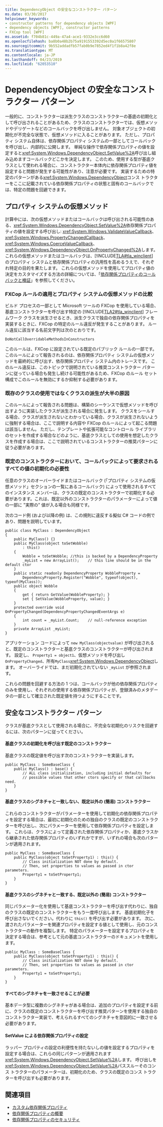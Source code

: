 ```yaml
---
title: DependencyObject の安全なコンストラクター パターン
ms.date: 03/30/2017
helpviewer_keywords:
- constructor patterns for dependency objects [WPF]
- dependency objects [WPF], constructor patterns
- FXCop tool [WPF]
ms.assetid: f704b81c-449a-47a4-ace1-9332e3cc6d60
ms.openlocfilehash: ba8b0a48b2b75a9191553392d5ec0a1f66575807
ms.sourcegitcommit: 9b552addadfb57fab0b9e7852ed4f1f1b8a42f8e
ms.translationtype: MT
ms.contentlocale: ja-JP
ms.lasthandoff: 04/23/2019
ms.locfileid: "62053510"
---
```

# <a name="safe-constructor-patterns-for-dependencyobjects"></a>DependencyObject の安全なコンストラクター パターン
一般的に、コンストラクターは派生クラスのコンストラクターの基底の初期化として呼び出されることがあるため、クラスのコンストラクターでは、仮想メソッドやデリゲートなどのコールバックを呼び出しません。 対象オブジェクトの初期化が不完全な状態で、仮想メソッドに入ることがあります。 ただし、プロパティ システム自体は、依存関係プロパティ システムの一部としてコールバックを呼び出し、内部的に公開します。 単純な操作で依存関係プロパティの値を設定すると<xref:System.Windows.DependencyObject.SetValue%2A>呼び出し組み込めますコールバックどこかを決定します。 このため、使用する型が基底クラスとして使われる場合に、コンストラクター本体内に依存関係プロパティ値を設定すると問題が発生する可能性があり、注意が必要です。 実装するための特定のパターンがある<xref:System.Windows.DependencyObject>コンス トラクターをここに記載されている依存関係プロパティの状態と固有のコールバックでは、特定の問題を回避できます。  

<a name="Property_System_Virtual_Methods"></a>   
## <a name="property-system-virtual-methods"></a>プロパティ システムの仮想メソッド  
 計算中には、次の仮想メソッドまたはコールバックは呼び出される可能性のある、<xref:System.Windows.DependencyObject.SetValue%2A>依存関係プロパティの値を設定する呼び出し: <xref:System.Windows.ValidateValueCallback>、 <xref:System.Windows.PropertyChangedCallback>、 <xref:System.Windows.CoerceValueCallback>、<xref:System.Windows.DependencyObject.OnPropertyChanged%2A>します。 これらの仮想メソッドまたはコールバックは、[!INCLUDE[TLA#tla_winclient](../../../../includes/tlasharptla-winclient-md.md)] のプロパティ システムと依存関係プロパティの汎用性を高めるうえで、それぞれ特定の目的を果たします。 これらの仮想メソッドを使用してプロパティ値の決定をカスタマイズする方法の詳細については、「[依存関係プロパティのコールバックと検証](dependency-property-callbacks-and-validation.md)」を参照してください。  
  
### <a name="fxcop-rule-enforcement-vs-property-system-virtuals"></a>FXCop ルールの適用とプロパティ システムの仮想メソッドの比較  
 ビルド プロセスの一部として Microsoft ツールの FXCop を使用している場合、基底コンストラクターを呼び出す特定の [!INCLUDE[TLA2#tla_winclient](../../../../includes/tla2sharptla-winclient-md.md)] フレームワーク クラスを派生させるとき、派生クラスで独自の依存関係プロパティを実装するときに、FXCop の特定のルール違反が発生することがあります。 ルール違反に該当する名前文字列は次のとおりです。  
  
 `DoNotCallOverridableMethodsInConstructors`  
  
 このルールは、FXCop に設定されている既定のパブリック ルールの一部です。 このルールによって報告されるのは、依存関係プロパティ システムの仮想メソッドを最終的に呼び出す、依存関係プロパティ システム内のトレースです。 このルール違反は、このトピックで説明されている推奨コンストラクター パターンに従っている場合も発生し続ける可能性があるため、FXCop のルール セット構成でこのルールを無効にするか抑制する必要があります。  
  
### <a name="most-issues-come-from-deriving-classes-not-using-existing-classes"></a>既存のクラスの使用ではなくクラスの派生が大半の原因  
 このルールによって報告される問題は、構築のシーケンスで仮想メソッドを呼び出すように実装したクラスが派生される場合に発生します。 クラスをシールする場合、クラスが派生されないとわかっている場合、クラスが派生されないように強制する場合は、ここで説明する内容や FXCop のルールによって起こる問題は該当しません。 ただし、テンプレートや拡張可能なコントロール ライブラリのセットを作成する場合などのように、基底クラスとしての使用を想定したクラスを作成する場合は、ここで説明されているコンストラクターの推奨パターンに従う必要があります。  
  
### <a name="default-constructors-must-initialize-all-values-requested-by-callbacks"></a>既定のコンストラクターにおいて、コールバックによって要求されるすべての値の初期化の必要性  
 任意のクラスのオーバーライドまたはコールバック (「プロパティ システムの仮想メソッド」セクションの一覧にあるコールバック) によって使用されるすべてのインスタンス メンバーは、クラスの既定のコンストラクターで初期化する必要があります。これは、既定以外のコンストラクターのパラメーターによって値の一部に "実際の" 値が入る場合も同様です。  
  
 次のコード例 (および以降の例) は、この規則に違反する擬似 C# コードの例であり、問題を説明しています。  
  
```  
public class MyClass : DependencyObject  
{  
    public MyClass() {}  
    public MyClass(object toSetWobble)  
        : this()  
    {  
        Wobble = toSetWobble; //this is backed by a DependencyProperty  
        _myList = new ArrayList();    // this line should be in the default ctor  
    }  
    public static readonly DependencyProperty WobbleProperty =   
        DependencyProperty.Register("Wobble", typeof(object), typeof(MyClass));  
    public object Wobble  
    {  
        get { return GetValue(WobbleProperty); }  
        set { SetValue(WobbleProperty, value); }  
    }  
    protected override void OnPropertyChanged(DependencyPropertyChangedEventArgs e)  
    {  
        int count = _myList.Count;    // null-reference exception  
    }  
    private ArrayList _myList;  
}  
```  
  
 アプリケーション コードによって `new MyClass(objectvalue)` が呼び出されると、既定のコンストラクターと基底クラスのコンストラクターが呼び出されます。 設定し、 `Property1 = object1`、仮想メソッドを呼び出し`OnPropertyChanged`、所有`MyClass`<xref:System.Windows.DependencyObject>します。  オーバーライドでは、まだ初期化されていない `_myList` が参照されます。  
  
 これらの問題を回避する方法の 1 つは、コールバックが他の依存関係プロパティのみを使用し、それぞれの使用する依存関係プロパティが、登録済みのメタデータの一部として確立された既定値を持つようにすることです。  
  
<a name="Safe_Constructor_Patterns"></a>   
## <a name="safe-constructor-patterns"></a>安全なコンストラクター パターン  
 クラスが基底クラスとして使用される場合に、不完全な初期化のリスクを回避するには、次のパターンに従ってください。  
  
#### <a name="default-constructors-calling-base-initialization"></a>基底クラスの初期化を呼び出す既定のコンストラクター  
 基底クラスの既定値を呼び出す次のコンストラクターを実装します。  
  
```  
public MyClass : SomeBaseClass {  
    public MyClass() : base() {  
        // ALL class initialization, including initial defaults for   
        // possible values that other ctors specify or that callbacks need.  
    }  
}  
```  
  
#### <a name="non-default-convenience-constructors-not-matching-any-base-signatures"></a>基底クラスのシグネチャと一致しない、既定以外の (簡易) コンストラクター  
 これらのコンストラクターがパラメーターを使用して初期化の依存関係プロパティを設定する場合は、最初に初期化のための独自のクラスの既定のコンストラクターを呼び出し、次にパラメーターを使用して依存関係プロパティを設定します。 これらは、クラスによって定義された依存関係プロパティか、基底クラスから継承された依存関係プロパティのいずれかですが、いずれの場合も次のパターンが適用されます。  
  
```  
public MyClass : SomeBaseClass {  
    public MyClass(object toSetProperty1) : this() {  
        // Class initialization NOT done by default.  
        // Then, set properties to values as passed in ctor parameters.  
        Property1 = toSetProperty1;  
    }  
}  
```  
  
#### <a name="non-default-convenience-constructors-which-do-match-base-signatures"></a>基底クラスのシグネチャと一致する、既定以外の (簡易) コンストラクター  
 同じパラメーター化を使用して基底コンストラクターを呼び出す代わりに、独自のクラスの既定のコンストラクターをもう一度呼び出します。 基底初期化子を呼び出さないでください。代わりに `this()` を呼び出す必要があります。 次に、渡されたパラメーターを関連プロパティを設定する値として使用し、元のコンストラクターの動作を複製します。 特定のパラメーターを設定するプロパティを決定する場合は、参考として元の基底コンストラクターのドキュメントを使用します。  
  
```  
public MyClass : SomeBaseClass {  
    public MyClass(object toSetProperty1) : this() {  
        // Class initialization NOT done by default.  
        // Then, set properties to values as passed in ctor parameters.  
        Property1 = toSetProperty1;  
    }  
}  
```  
  
#### <a name="must-match-all-signatures"></a>すべてのシグネチャを一致させることが必要  
 基本データ型に複数のシグネチャがある場合は、追加のプロパティを設定する前に、クラスの既定のコンストラクターを呼び出す推奨パターンを使用する独自のコンストラクター実装で、考えられるすべてのシグネチャを意図的に一致させる必要があります。  
  
#### <a name="setting-dependency-properties-with-setvalue"></a>SetValue による依存関係プロパティの設定  
 ラッパー プロパティの設定の利便性を持たないしの値を設定するプロパティを設定する場合は、これらの同じパターンが適用されます<xref:System.Windows.DependencyObject.SetValue%2A>します。 呼び出しを<xref:System.Windows.DependencyObject.SetValue%2A>パススルーそのコンス トラクターのパラメーターは、初期化のため、クラスの既定のコンス トラクターを呼び出すも必要があります。  
  
## <a name="see-also"></a>関連項目

- [カスタム依存関係プロパティ](custom-dependency-properties.md)
- [依存関係プロパティの概要](dependency-properties-overview.md)
- [依存関係プロパティのセキュリティ](dependency-property-security.md)
